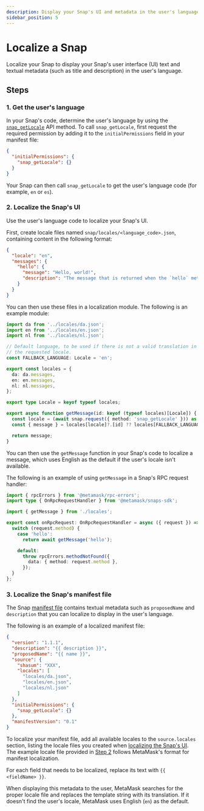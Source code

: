 ```yaml
---
description: Display your Snap's UI and metadata in the user's language.
sidebar_position: 5
---
```


# Localize a Snap

Localize your Snap to display your Snap's user interface (UI) text and textual metadata (such as
title and description) in the user's language.

## Steps

### 1. Get the user's language

In your Snap's code, determine the user's language by using the
[`snap_getLocale`](../reference/snaps-api.md#snap_getlocale) API method.
To call `snap_getLocale`, first request the required permission by adding it to the
`initialPermissions` field in your manifest file:

```json title="snap.manifest.json"
{
  "initialPermissions": {
    "snap_getLocale": {}
  }
}
```

Your Snap can then call `snap_getLocale` to get the user's language code (for example, `en` or `es`).

### 2. Localize the Snap's UI

Use the user's language code to localize your Snap's UI.

First, create locale files named `snap/locales/<language_code>.json`, containing content in the
following format:

```json title="en.json"
{
  "locale": "en",
  "messages": {
    "hello": {
      "message": "Hello, world!",
      "description": "The message that is returned when the `hello` method is called."
    }
  }
}
```

You can then use these files in a localization module.
The following is an example module:

```ts
import da from '../locales/da.json';
import en from '../locales/en.json';
import nl from '../locales/nl.json';

// Default language, to be used if there is not a valid translation in
// the requested locale.
const FALLBACK_LANGUAGE: Locale = 'en';

export const locales = {
  da: da.messages,
  en: en.messages,
  nl: nl.messages,
};

export type Locale = keyof typeof locales;

export async function getMessage(id: keyof (typeof locales)[Locale]) {
  const locale = (await snap.request({ method: 'snap_getLocale' })) as Locale;
  const { message } = locales[locale]?.[id] ?? locales[FALLBACK_LANGUAGE][id];

  return message;
}
```

You can then use the `getMessage` function in your Snap's code to localize a message, which uses
English as the default if the user's locale isn't available.

The following is an example of using `getMessage` in a Snap's RPC request handler:

```ts
import { rpcErrors } from '@metamask/rpc-errors';
import type { OnRpcRequestHandler } from '@metamask/snaps-sdk';

import { getMessage } from './locales';

export const onRpcRequest: OnRpcRequestHandler = async ({ request }) => {
  switch (request.method) {
    case 'hello':
      return await getMessage('hello');

    default:
      throw rpcErrors.methodNotFound({
        data: { method: request.method },
      });
  }
};
```

###  3. Localize the Snap's manifest file

The Snap [manifest file](../concepts/files.md#manifest-file) contains textual metadata such as
`proposedName` and `description` that you can localize to display in the user's language.

The following is an example of a localized manifest file:

```json title="snap.manifest.json"
{
  "version": "1.1.1",
  "description": "{{ description }}",
  "proposedName": "{{ name }}",
  "source": {
    "shasum": "XXX",
    "locales": [
      "locales/da.json",
      "locales/en.json",
      "locales/nl.json"
    ]
  },
  "initialPermissions": {
    "snap_getLocale": {}
  },
  "manifestVersion": "0.1"
}
```

To localize your manifest file, add all available locales to the `source.locales` section, listing
the locale files you created when [localizing the Snap's UI](#2-localize-the-snaps-ui).
The example locale file provided in [Step 2](#2-localize-the-snaps-ui) follows MetaMask's format for
manifest localization.

For each field that needs to be localized, replace its text with `{{ <fieldName> }}`.

When displaying this metadata to the user, MetaMask searches for the proper locale file and replaces
the template string with its translation.
If it doesn't find the user's locale, MetaMask uses English (`en`) as the default.
